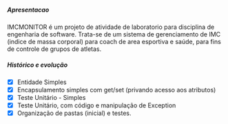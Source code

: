 ##### Apresentacao
IMCMONITOR é um projeto de atividade de laboratorio para disciplina de engenharia de software.
Trata-se de um sistema de gerenciamento de IMC (indice de massa corporal) para coach de area esportiva e saúde, para fins de controle de grupos de atletas.

##### Histórico e evolução
- [x] Entidade Simples
- [x] Encapsulamento simples com get/set (privando acesso aos atributos)
- [x] Teste Unitário - Simples
- [x] Teste Unitário, com código e manipulação de Exception
- [x] Organização de pastas (inicial) e testes.